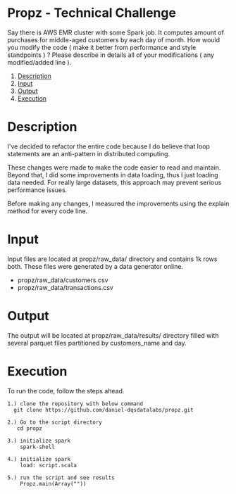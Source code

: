 # Propz - Technical Challenge 

Say there is AWS EMR cluster with some Spark job. It computes amount of purchases for middle-aged customers by each day of month.
How would you modify the code ( make it better from performance and style standpoints ) ?
Please describe in details all of your modifications ( any modified/added line ).

1. [Description](README.md#Description)
2. [Input](README.md#input)
3. [Output](README.md#output)
4. [Execution](README.md#execution)

# Description

I've decided to refactor the entire code because I do believe that loop statements are an anti-pattern in distributed computing. 

These changes were made to make the code easier to read and maintain. Beyond that, I did some improvements in data loading, thus I just loading data needed. For really large datasets, this approach may prevent serious performance issues.

Before making any changes, I measured the improvements using the explain method for every code line.

# Input
Input files are located at propz/raw_data/ directory and contains 1k rows both. These files were generated by a data generator online.
- propz/raw_data/customers.csv
- propz/raw_data/transactions.csv

# Output
The output will be located at propz/raw_data/results/ directory filled with several parquet files partitioned by customers_name and day.

# Execution
To run the code, follow the steps ahead.

    1.) clone the repository with below command
      git clone https://github.com/daniel-dqsdatalabs/propz.git
      
    2.) Go to the script directory
       cd propz
       
    3.) initialize spark
        spark-shell
        
    4.) initialize spark
        load: script.scala
        
    5.) run the script and see results
        Propz.main(Array(""))
